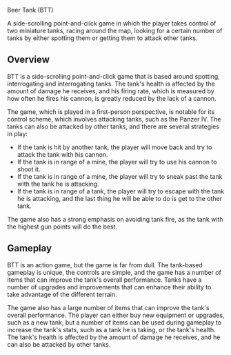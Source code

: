 Beer Tank (BTT)

A side-scrolling point-and-click game in which the player takes control of two miniature tanks, racing around the map, looking for a certain number of tanks by either spotting them or getting them to attack other tanks.

## Overview

BTT is a side-scrolling point-and-click game that is based around spotting, interrogating and interrogating tanks. The tank's health is affected by the amount of damage he receives, and his firing rate, which is measured by how often he fires his cannon, is greatly reduced by the lack of a cannon.

The game, which is played in a first-person perspective, is notable for its control scheme, which involves attacking tanks, such as the Panzer IV. The tanks can also be attacked by other tanks, and there are several strategies in play:

*   If the tank is hit by another tank, the player will move back and try to attack the tank with his cannon.
*   If the tank is in range of a mine, the player will try to use his cannon to shoot it.
*   If the tank is in range of a mine, the player will try to sneak past the tank with the tank he is attacking.
*   If the tank is in range of a tank, the player will try to escape with the tank he is attacking, and the last thing he will be able to do is get to the other tank.

The game also has a strong emphasis on avoiding tank fire, as the tank with the highest gun points will do the best.

## Gameplay

BTT is an action game, but the game is far from dull. The tank-based gameplay is unique, the controls are simple, and the game has a number of items that can improve the tank's overall performance. Tanks have a number of upgrades and improvements that can enhance their ability to take advantage of the different terrain.

The game also has a large number of items that can improve the tank's overall performance. The player can either buy new equipment or upgrades, such as a new tank, but a number of items can be used during gameplay to increase the tank's stats, such as a tank he is taking, or the tank's health. The tank's health is affected by the amount of damage he receives, and he can also be attacked by other tanks.